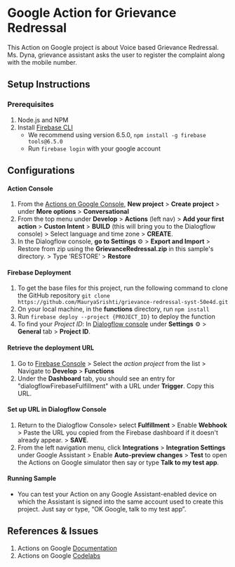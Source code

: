 # Google Action for Grievance Redressal
This Action on Google project is about Voice based Grievance Redressal. Ms. Dyna, grievance assistant asks the user to register the complaint along with the mobile number.

## Setup Instructions
### Prerequisites
  1. Node.js and NPM
  2. Install [Firebase CLI](https://developers.google.com/actions/dialogflow/deploy-fulfillment)
      * We recommend using version 6.5.0, `npm install -g firebase tools@6.5.0`
      * Run `firebase login` with your google account

## Configurations
#### Action Console
  1. From the [Actions on Google Console](https://developers.google.com/actions/), **New project** > **Create project** > under **More options** > **Conversational**
  2. From the top menu under **Develop** > **Actions** (left nav) > **Add your first action** > **Custon Intent** > **BUILD** (this will bring you to the Dialogflow console) > Select language and time zone > **CREATE**.
  3. In the Dialogflow console, **go to Settings** ⚙ > **Export and Import** > Restore from zip using the **GrievanceRedressal.zip** in this sample's directory. > Type 'RESTORE' > **Restore**
  
#### Firebase Deployment
1. To get the base files for this project, run the following command to clone the GitHub repository 
`git clone https://github.com/MauryaSrishti/grievance-redressal-syst-50e4d.git`
2. On your local machine, in the **functions** directory, run `npm install`
3. Run `firebase deploy --project {PROJECT_ID}` to deploy the function
4. To find your *Project ID*: In [Dialogflow console](https://console.dialogflow.com/api-client/#/login)  under **Settings** ⚙ > **General** tab > **Project ID**.

#### Retrieve the deployment URL
1. Go to [Firebase Console](https://firebase.google.com/) > Select the *action project* from the list > Navigate to **Develop** > **Functions**
2. Under the **Dashboard** tab, you should see an entry for "dialogflowFirebaseFulfillment" with a URL under **Trigger**. Copy this URL.

#### Set up URL in Dialogflow Console
1. Return to the Dialogflow Console> select **Fulfillment** > Enable **Webhook** > Paste the URL you copied from the Firebase dashboard if it doesn't already appear.  > **SAVE**.
2. From the left navigation menu, click **Integrations** > **Integration Settings** under Google Assistant > Enable **Auto-preview changes** > **Test** to open the Actions on Google simulator then say or type **Talk to my test app**.

#### Running Sample
* You can test your Action on any Google Assistant-enabled device on which the Assistant is signed into the same account used to create this project. Just say or type, “OK Google, talk to my test app”.

## References & Issues
1. Actions on Google [Documentation](https://developers.google.com/actions/overview)
2. Actions on Google [Codelabs](https://codelabs.developers.google.com/)
